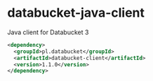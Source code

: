 # databucket-java-client
Java client for Databucket 3

```xml
<dependency>
  <groupId>pl.databucket</groupId>
  <artifactId>databucket-client</artifactId>
  <version>1.1.0</version>
</dependency>
```
